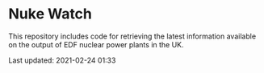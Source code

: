 # Nuke Watch

This repository includes code for retrieving the latest information available on the output of EDF nuclear power plants in the UK.

Last updated: 2021-02-24 01:33